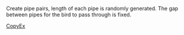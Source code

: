 Create pipe pairs, length of each pipe is randomly generated.
The gap between pipes for the bird to pass through is fixed.

[CopyEx](https://godoc.org/github.com/veandco/go-sdl2/sdl#Renderer.CopyEx)
